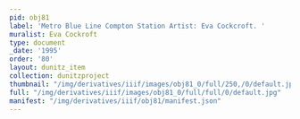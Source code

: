 ```yaml
---
pid: obj81
label: 'Metro Blue Line Compton Station Artist: Eva Cockcroft. '
muralist: Eva Cockroft
type: document
_date: '1995'
order: '80'
layout: dunitz_item
collection: dunitzproject
thumbnail: "/img/derivatives/iiif/images/obj81_0/full/250,/0/default.jpg"
full: "/img/derivatives/iiif/images/obj81_0/full/full/0/default.jpg"
manifest: "/img/derivatives/iiif/obj81/manifest.json"
---
```

